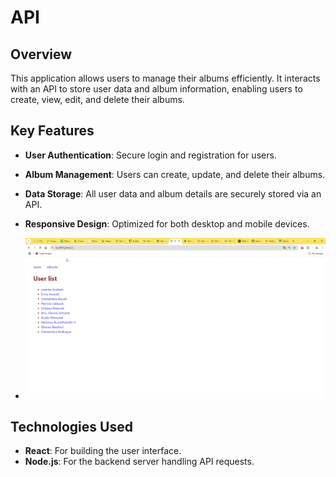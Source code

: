 # API

## Overview
This application allows users to manage their albums efficiently. It interacts with an API to store user data and album information, enabling users to create, view, edit, and delete their albums.

## Key Features
- **User Authentication**: Secure login and registration for users.
- **Album Management**: Users can create, update, and delete their albums.
- **Data Storage**: All user data and album details are securely stored via an API.
- **Responsive Design**: Optimized for both desktop and mobile devices.

- ![Alt text](https://github.com/Lera4576/api/blob/main/api.gif?raw=true)

## Technologies Used
- **React**: For building the user interface.
- **Node.js**: For the backend server handling API requests.


